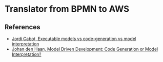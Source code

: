 # Translator from BPMN to AWS

## References

* [Jordi Cabot, Executable models vs code-generation vs model interpretation](https://modeling-languages.com/executable-models-vs-code-generation-vs-model-interpretation-2/)
* [Johan den Haan, Model Driven Development: Code Generation or Model Interpretation?](http://www.theenterprisearchitect.eu/blog/2010/06/28/model-driven-development-code-generation-or-model-interpretation)
